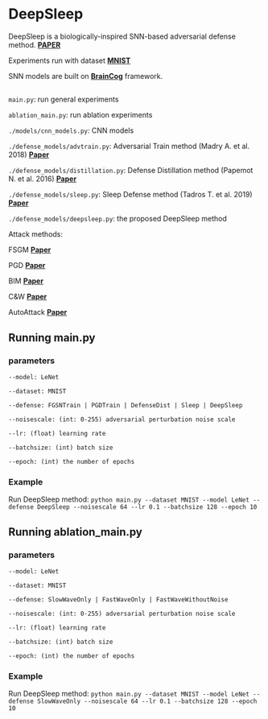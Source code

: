 # DeepSleep

DeepSleep is a biologically-inspired SNN-based adversarial defense method. [**PAPER**](https://github.com/Zz-0-0-zZ/DeepSleep/blob/main/DeepSleep.pdf)

Experiments run with dataset [**MNIST**](http://yann.lecun.com/exdb/mnist/)

SNN models are built on [**BrainCog**](http://www.brain-cog.network/docs/index.html) framework.
 
## 
 
`main.py`: run general experiments

`ablation_main.py`: run ablation experiments

`./models/cnn_models.py`: CNN models  

`./defense_models/advtrain.py`: Adversarial Train method (Madry A. et al. 2018) [**Paper**](https://arxiv.org/abs/1706.06083)

`./defense_models/distillation.py`: Defense Distillation method (Papemot N. et al. 2016) [**Paper**](https://arxiv.org/pdf/1511.04508)

`./defense_models/sleep.py`: Sleep Defense method (Tadros T. et al. 2019) [**Paper**](https://openreview.net/pdf?id=r1xGnA4Kvr)

`./defense_models/deepsleep.py`: the proposed DeepSleep method

Attack methods:

FSGM [**Paper**](https://arxiv.org/pdf/1412.6572.pdf)

PGD [**Paper**](https://arxiv.org/pdf/1706.06083.pdf)

BIM [**Paper**](https://arxiv.org/pdf/1607.02533.pdf)

C&W [**Paper**](https://arxiv.org/pdf/1608.04644.pdf)

AutoAttack [**Paper**](http://proceedings.mlr.press/v119/croce20b/croce20b.pdf)

## Running main.py
 
 
### parameters
 
```
--model: LeNet
```

```
--dataset: MNIST
```

```
--defense: FGSNTrain | PGDTrain | DefenseDist | Sleep | DeepSleep
```

```
--noisescale: (int: 0-255) adversarial perturbation noise scale
```

```
--lr: (float) learning rate
```

```
--batchsize: (int) batch size
```

```
--epoch: (int) the number of epochs
```


### Example
 
Run DeepSleep method: `python main.py --dataset MNIST --model LeNet --defense DeepSleep --noisescale 64 --lr 0.1 --batchsize 128 --epoch 10`

  

## Running ablation_main.py 
 ### parameters
 
```
--model: LeNet
```

```
--dataset: MNIST
```

```
--defense: SlowWaveOnly | FastWaveOnly | FastWaveWithoutNoise
```

```
--noisescale: (int: 0-255) adversarial perturbation noise scale
```

```
--lr: (float) learning rate
```

```
--batchsize: (int) batch size
```

```
--epoch: (int) the number of epochs
```

### Example
 
Run DeepSleep method: `python main.py --dataset MNIST --model LeNet --defense SlowWaveOnly --noisescale 64 --lr 0.1 --batchsize 128 --epoch 10`


 
